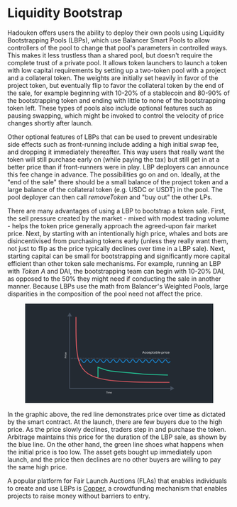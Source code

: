 # Liquidity Bootstrap

Hadouken offers users the ability to deploy their own pools using Liquidity Bootstrapping Pools (LBPs), which use Balancer Smart Pools to allow controllers of the pool to change that pool's parameters in controlled ways. This makes it less trustless than a shared pool, but doesn't require the complete trust of a private pool. It allows token launchers to launch a token with low capital requirements by setting up a two-token pool with a project and a collateral token. The weights are initially set heavily in favor of the project token, but eventually flip to favor the collateral token by the end of the sale, for example beginning with 10-20% of a stablecoin and 80-90% of the bootstrapping token and ending with little to none of the bootstrapping token left. These types of pools also include optional features such as pausing swapping, which might be invoked to control the velocity of price changes shortly after launch.

Other optional features of LBPs that can be used to prevent undesirable side effects such as front-running include adding a high initial swap fee, and dropping it immediately thereafter. This way users that really want the token will still purchase early on (while paying the tax) but still get in at a better price than if front-runners were in play. LBP deployers can announce this fee change in advance. The possibilities go on and on. Ideally, at the "end of the sale" there should be a small balance of the project token and a large balance of the collateral token (e.g. USDC or USDT) in the pool. The pool deployer can then call _removeToken_ and "buy out" the other LPs.

There are many advantages of using a LBP to bootstrap a token sale. First, the sell pressure created by the market - mixed with modest trading volume - helps the token price generally approach the agreed-upon fair market price. Next, by starting with an intentionally high price, whales and bots are disincentivised from purchasing tokens early (unless they really want them, not just to flip as the price typically declines over time in a LBP sale). Next, starting capital can be small for bootstrapping and significantly more capital efficient than other token sale mechanisms. For example, running an LBP with _Token A_ and DAI, the bootstrapping team can begin with 10-20% DAI, as opposed to the 50% they might need if conducting the sale in another manner. Because LBPs use the math from Balancer's Weighted Pools, large disparities in the composition of the pool need not affect the price.

<figure><img src="../.gitbook/assets/image (5) (2).png" alt=""><figcaption></figcaption></figure>

In the graphic above, the red line demonstrates price over time as dictated by the smart contract. At the launch, there are few buyers due to the high price. As the price slowly declines, traders step in and purchase the token. Arbitrage maintains this price for the duration of the LBP sale, as shown by the blue line. On the other hand, the green line shoes what happens when the initial price is too low. The asset gets bought up immediately upon launch, and the price then declines are no other buyers are willing to pay the same high price.

A popular platform for Fair Launch Auctions (FLAs) that enables individuals to create and use LBPs is [Copper](https://copperlaunch.com/), a crowdfunding mechanism that enables projects to raise money without barriers to entry.&#x20;
